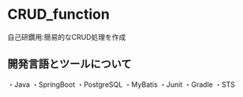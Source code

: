 # CRUD_function
自己研鑽用:簡易的なCRUD処理を作成

## 開発言語とツールについて
・Java
・SpringBoot
・PostgreSQL
・MyBatis
・Junit
・Gradle
・STS
